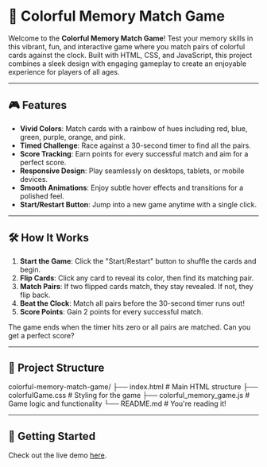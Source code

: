 # 🌈 Colorful Memory Match Game

Welcome to the **Colorful Memory Match Game**! Test your memory skills in this vibrant, fun, and interactive game where you match pairs of colorful cards against the clock. Built with HTML, CSS, and JavaScript, this project combines a sleek design with engaging gameplay to create an enjoyable experience for players of all ages.

---

## 🎮 Features

- **Vivid Colors**: Match cards with a rainbow of hues including red, blue, green, purple, orange, and pink.
- **Timed Challenge**: Race against a 30-second timer to find all the pairs.
- **Score Tracking**: Earn points for every successful match and aim for a perfect score.
- **Responsive Design**: Play seamlessly on desktops, tablets, or mobile devices.
- **Smooth Animations**: Enjoy subtle hover effects and transitions for a polished feel.
- **Start/Restart Button**: Jump into a new game anytime with a single click.

---

## 🛠️ How It Works

1. **Start the Game**: Click the "Start/Restart" button to shuffle the cards and begin.
2. **Flip Cards**: Click any card to reveal its color, then find its matching pair.
3. **Match Pairs**: If two flipped cards match, they stay revealed. If not, they flip back.
4. **Beat the Clock**: Match all pairs before the 30-second timer runs out!
5. **Score Points**: Gain 2 points for every successful match.

The game ends when the timer hits zero or all pairs are matched. Can you get a perfect score?

---

## 📂 Project Structure
colorful-memory-match-game/
├── index.html            # Main HTML structure
├── colorfulGame.css      # Styling for the game
├── colorful_memory_game.js # Game logic and functionality
└── README.md             # You're reading it!


---

## 🚀 Getting Started

Check out the live demo [here](https://brunowebdesigner.github.io/colorfulMemoryGame/).
